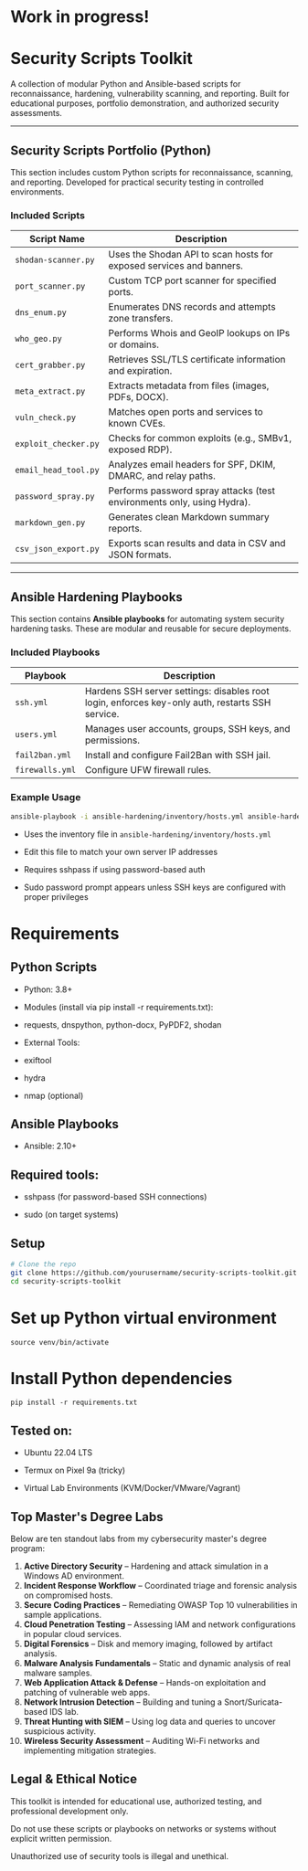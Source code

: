 # Work in progress!
# Security Scripts Toolkit

A collection of modular Python and Ansible-based scripts for reconnaissance, hardening, vulnerability scanning, and reporting. Built for educational purposes, portfolio demonstration, and authorized security assessments.

---

## Security Scripts Portfolio (Python)

This section includes custom Python scripts for reconnaissance, scanning, and reporting. Developed for practical security testing in controlled environments.

### Included Scripts

| Script Name             | Description                                                                 |
|-------------------------|-----------------------------------------------------------------------------|
| `shodan-scanner.py`     | Uses the Shodan API to scan hosts for exposed services and banners.        |
| `port_scanner.py`       | Custom TCP port scanner for specified ports.                               |
| `dns_enum.py`           | Enumerates DNS records and attempts zone transfers.                        |
| `who_geo.py`            | Performs Whois and GeoIP lookups on IPs or domains.                        |
| `cert_grabber.py`       | Retrieves SSL/TLS certificate information and expiration.                  |
| `meta_extract.py`       | Extracts metadata from files (images, PDFs, DOCX).                         |
| `vuln_check.py`         | Matches open ports and services to known CVEs.                             |
| `exploit_checker.py`    | Checks for common exploits (e.g., SMBv1, exposed RDP).                     |
| `email_head_tool.py`    | Analyzes email headers for SPF, DKIM, DMARC, and relay paths.              |
| `password_spray.py`     | Performs password spray attacks (test environments only, using Hydra).     |
| `markdown_gen.py`       | Generates clean Markdown summary reports.                                  |
| `csv_json_export.py`    | Exports scan results and data in CSV and JSON formats.                     |

---

## Ansible Hardening Playbooks

This section contains **Ansible playbooks** for automating system security hardening tasks. These are modular and reusable for secure deployments.

### Included Playbooks

| Playbook      | Description                                                                                     |
|-----------------|-------------------------------------------------------------------------------------------------|
| `ssh.yml`       | Hardens SSH server settings: disables root login, enforces key-only auth, restarts SSH service. |
| `users.yml`     | Manages user accounts, groups, SSH keys, and permissions.                                       |
| `fail2ban.yml`  |	Install and configure Fail2Ban with SSH jail.                                                   |
| `firewalls.yml` | Configure UFW firewall rules.                                                                   |


### Example Usage

```bash
ansible-playbook -i ansible-hardening/inventory/hosts.yml ansible-hardening/playbooks/ssh.yml --ask-become-pass
```
- Uses the inventory file in `ansible-hardening/inventory/hosts.yml`
- Edit this file to match your own server IP addresses

- Requires sshpass if using password-based auth

- Sudo password prompt appears unless SSH keys are configured with proper privileges

# Requirements
## Python Scripts
- Python: 3.8+

- Modules (install via pip install -r requirements.txt):

- requests, dnspython, python-docx, PyPDF2, shodan

- External Tools:

- exiftool

- hydra

- nmap (optional)

## Ansible Playbooks
- Ansible: 2.10+

## Required tools:

- sshpass (for password-based SSH connections)

- sudo (on target systems)

## Setup
```bash
# Clone the repo
git clone https://github.com/yourusername/security-scripts-toolkit.git
cd security-scripts-toolkit
```
# Set up Python virtual environment
```python3 -m venv venv
source venv/bin/activate
```
# Install Python dependencies
```pip install -r requirements.txt```
## Tested on:

 - Ubuntu 22.04 LTS

- Termux on Pixel 9a (tricky)

- Virtual Lab Environments (KVM/Docker/VMware/Vagrant)

## Top Master's Degree Labs

Below are ten standout labs from my cybersecurity master's degree program:

1. **Active Directory Security** – Hardening and attack simulation in a Windows AD environment.
2. **Incident Response Workflow** – Coordinated triage and forensic analysis on compromised hosts.
3. **Secure Coding Practices** – Remediating OWASP Top 10 vulnerabilities in sample applications.
4. **Cloud Penetration Testing** – Assessing IAM and network configurations in popular cloud services.
5. **Digital Forensics** – Disk and memory imaging, followed by artifact analysis.
6. **Malware Analysis Fundamentals** – Static and dynamic analysis of real malware samples.
7. **Web Application Attack & Defense** – Hands-on exploitation and patching of vulnerable web apps.
8. **Network Intrusion Detection** – Building and tuning a Snort/Suricata-based IDS lab.
9. **Threat Hunting with SIEM** – Using log data and queries to uncover suspicious activity.
10. **Wireless Security Assessment** – Auditing Wi-Fi networks and implementing mitigation strategies.

## Legal & Ethical Notice
This toolkit is intended for educational use, authorized testing, and professional development only.

Do not use these scripts or playbooks on networks or systems without explicit written permission.

Unauthorized use of security tools is illegal and unethical.
